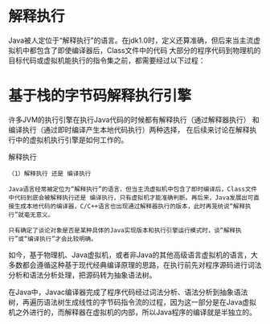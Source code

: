 


# 解释执行

Java被人定位于“解释执行”的语言。在jdk1.0时，定义还算准确，但后来当主流虚拟机中都包含了即使编译器后，Class文件中的代码 
大部分的程序代码到物理机的目标代码或虚拟机能执行的指令集之前，都需要经过以下过程：


# 基于栈的字节码解释执行引擎
  
  许多JVM的执行引擎在执行Java代码的时候都有解释执行（通过解释器执行）
  和编译执行（通过即时编译产生本地代码执行）两种选择，
  在后续来讨论在解释执行中的虚拟机执行引擎是如何工作的。  
  
  
解释执行

    （1）解释执行 还是 编译执行
    
    Java语言经常被定位为“解释执行”的语言，但当主流虚拟机中包含了即时编译后，Class文件中代码到底会被解释执行还是 编译执行，只有虚拟机才能准确判断。再后来，Java发展出可直接生成本地代码的编译器，C/C++语言也出现通过解释器执行的版本，此时再笼统说“解释执行”就毫无意义。
    
    只有确定了谈论对象是否是某种具体的Java实现版本和执行引擎运行模式时，谈“解释执行”或“编译执行”才会比较明确。
    
   如今，基于物理机、Java虚拟机，或者非Java的其他高级语言虚拟机的语言，大多数都会遵循这种基于现代经典编译原理的思路，在执行前先对程序源码进行词法分析和语法分析处理，把源码转为抽象语法树。

在Java中，Javac编译器完成了程序代码经过词法分析、语法分析到抽象语法树，再遍历语法树生成线性的字节码指令流的过程，因为这一部分是在Java虚拟机之外进行的，而解释器在虚拟机的内部，所以Java程序的编译就是半独立的。



   
   

